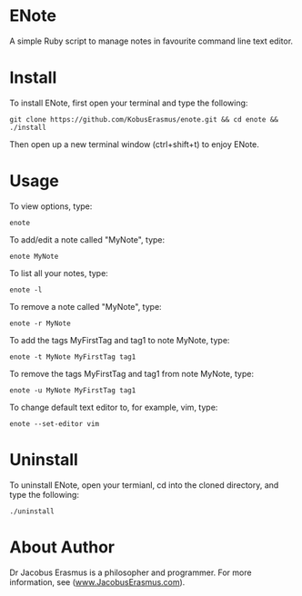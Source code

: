 # ENote
A simple Ruby script to manage notes in favourite command line text editor.

# Install
To install ENote, first open your terminal and type the following:
```
git clone https://github.com/KobusErasmus/enote.git && cd enote && ./install
```
Then open up a new terminal window (ctrl+shift+t) to enjoy ENote.

# Usage
To view options, type:
```
enote
```
To add/edit a note called "MyNote", type:
```
enote MyNote
```
To list all your notes, type:
```
enote -l
```
To remove a note called "MyNote", type:
```
enote -r MyNote
```
To add the tags MyFirstTag and tag1 to note MyNote, type:
```
enote -t MyNote MyFirstTag tag1
```
To remove the tags MyFirstTag and tag1 from note MyNote, type:
```
enote -u MyNote MyFirstTag tag1
```
To change default text editor to, for example, vim, type:
```
enote --set-editor vim
```

# Uninstall
To uninstall ENote, open your termianl, cd into the cloned directory, and type the following:
```
./uninstall
```

# About Author
Dr Jacobus Erasmus is a philosopher and programmer. For more information, see (www.JacobusErasmus.com).
